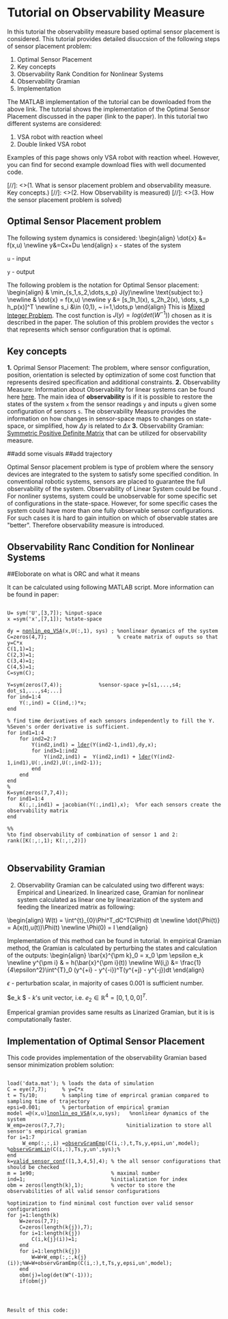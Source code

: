 <link rel="stylesheet" href="/observability_measure.github.io/default.css">
<script src="/observability_measure.github.io/highlight.pack.js"></script>
<script>hljs.initHighlightingOnLoad();</script>

<script type="text/x-mathjax-config">
MathJax.Hub.Config({
  tex2jax: {inlineMath: [['$','$'], ['\\(','\\)']]}
});
</script>
<script type="text/javascript" async
  src="https://cdnjs.cloudflare.com/ajax/libs/mathjax/2.7.2/MathJax.js?config=TeX-MML-AM_CHTML">
</script>



# Tutorial on Observability Measure
In this tutorial the observability measure based optimal sensor placement is considered. This tutorial provides detailed disuccsion of the following steps of sensor placement problem:
1. Optimal Sensor Placement
2. Key concepts
3. Observability Rank Condition for Nonlinear Systems
4. Observability Gramian
5. Implementation

The MATLAB implementation of the tutorial can be downloaded from the above link. The tutorial shows the implementation of the Optimal Sensor Placement discussed in the paper (link to the paper). In this tutorial two different systems are considered:
  1. VSA robot with reaction wheel
  2. Double linked VSA robot
  
Examples of this page shows only VSA robot with reaction wheel. However, you can find for second example download flies with well documented code.


[//]: <>(1. What is sensor placement problem and observability measure. Key concepts.)
[//]: <>(2. How Observability is measured)
[//]: <>(3. How the sensor placement problem is solved)


## Optimal Sensor Placement problem 
The following system dynamics is considered:
\begin{align}
\dot{x} &= f(x,u) \newline
y&=Cx+Du
\end{align}
`x` - states of the system

`u` - input

`y` - output

The following problem is the notation for Optimal Sensor placement:
    \begin{align}
            & \min_{s_1,s_2,\dots,s_p} J(y)\newline
            \text{subject to:} \newline
            & \dot{x} = f(x,u) \newline
            y &= [s_1h_1(x), s_2h_2(x), \dots, s_p h_p(x)]^T \newline
            s_i &\in \{0,1\}, ~ i=1,\dots,p
    \end{align}
This is [Mixed Integer Problem](http://www.optimization-online.org/DB_FILE/2009/06/2329.pdf). The cost function is $J(y) = log(det(W^{-1}))$ chosen as it is described in the paper. The solution of this problem provides the vector `s` that represents which sensor configuration that is optimal. 


## Key concepts
**1.** Oprimal Sensor Placement: The problem, where sensor configuration, position, orientation is selected by optimization of some cost function that represents desired specification and additional constraints.
**2.** Observability Measure: Information about Observability for linear systems can be found here [here](https://en.wikipedia.org/wiki/Observability). The main idea of **observability** is if it is possible to restore the states of the system `x` from the sensor readings `y` and inputs `u` given some configuration of sensors `s`. The observability Measure provides the information on how changes in sensor-space maps to changes on state-space, or simplified, how $\Delta y$ is related to $\Delta x$
**3.** Observability Gramian: [Symmetric Positive Definite Matrix](https://en.wikipedia.org/wiki/Positive-definite_matrix) that can be utilized for observability measure.


##add some visuals
##add trajectory


Optimal Sensor placement problem is type of problem where the sensory devices are integrated to the system to satisfy some specified condition. In conventional robotic systems, sensors are placed to guarantee the full observability of the system. Observability of Linear System could be found . For nonliner systems, system could be unobservable for some specific set of configurations in the state-space. However, for some specific cases the system could have more than one fully observable sensor configurations. For such cases it is hard to gain intuition on which of observable states are "better". Therefore observability measure is introduced.



## Observability Ranc Condition for Nonlinear Systems 

##Eloborate on what is ORC and what it means

It can be calculated using following MATLAB script. More information can be found in paper:
<pre>
<code class="matlab">
U= sym('U',[3,7]); %input-space
x =sym('x',[7,1]); %state-space

dy = <a href="https://github.com/ARMSLab/observability_measure.github.io/blob/master/Observability/VSAwrw/nonlin_eq_VSA.m">nonlin_eq_VSA</a>(x,U(:,1), sys) ; %nonlinear dynamics of the system     
C=zeros(4,7);                       % create matrix of ouputs so that y=C*x
C(1,1)=1;
C(2,3)=1;
C(3,4)=1;
C(4,5)=1;
C=sym(C);

Y=sym(zeros(7,4));            %sensor-space y=[s1,...,s4; dot_s1,...,s4;...]
for ind=1:4
    Y(:,ind) = C(ind,:)*x;
end

% find time derivatives of each sensors independently to fill the Y.
%Seven's order derivative is sufficient.
for ind1=1:4
    for ind2=2:7
        Y(ind2,ind1) = <a href="https://github.com/ARMSLab/observability_measure.github.io/blob/master/Observability/VSAwrw/lder.m">lder</a>(Y(ind2-1,ind1),dy,x);
        for ind3=1:ind2
            Y(ind2,ind1) =  Y(ind2,ind1) + <a href="https://github.com/ARMSLab/observability_measure.github.io/blob/master/Observability/VSAwrw/lder.m">lder</a>(Y(ind2-1,ind1),U(:,ind2),U(:,ind2-1));
        end
    end
end
% 
K=sym(zeros(7,7,4)); 
for ind1=1:4
    K(:,:,ind1) = jacobian(Y(:,ind1),x);  %for each sensors create the observability matrix
end

%%
%to find observability of combination of sensor 1 and 2:
rank([K(:,:,1); K(:,:,2)])
</code>
</pre>




## Observability Gramian
2) Observability Gramian can be calculated using two different ways: Empirical and Linearized. 
In linearized case, Gramian for nonlinear system calculated as linear one by linearization of the system and feeding the linearized matrix as following:

\begin{align}
        W(t) = \int^{t}_{0}\Phi^T_dC^TC\Phi(t) dt \newline
        \dot{\Phi(t)} = A(x(t),u(t))\Phi(t) \newline
        \Phi(0) = I
\end{align}

Implementation of this method can be found in tutorial. 
In empirical Gramian method, the Gramian is calculated by perturbing the states and calculation of the outputs:
\begin{align}
\bar{x}^{\pm k}_0 = x_0 \pm \epsilon e_k  \newline
y^{\pm i} & = h(\bar{x}^{\pm i}(t)) \newline
W(i,j) &= \frac{1}{4\epsilon^2}\int^{T}_0 (y^{+i} - y^{-i})^T(y^{+j} - y^{-j})dt
\end{align}

$\epsilon$ - perturbation scalar, in majority of cases 0.001 is sufficient number.

$e_k $ - $k$'s unit vector, i.e. $e_2 \in \mathbb{R}^4 = [0 ,1 ,0 ,0]^T$.

Emperical gramian provides same results as Linarized Gramian, but it is is computationally faster. 

## Implementation of Optimal Sensor Placement

This code provides implementation of the observability Gramian based sensor minimization problem solution:

<pre>
<code class="matlab">
load('data.mat'); % loads the data of simulation
C = eye(7,7);     % y=C*x
t = Ts/10;        % sampling time of emprircal gramian compared to sampling time of trajectory
epsi=0.001;       % perturbation of empirical gramian
model =@(x,u)<a href="https://github.com/ARMSLab/observability_measure.github.io/blob/master/Observability/VSAwrw/nonlin_eq_VSA.m">lnonlin_eq_VSA</a>(x,u,sys);   %nonlinear dynamics of the system
W_emp=zeros(7,7,7);                    %initialization to store all sensor's empirical gramian 
for i=1:7
     W_emp(:,:,i) =<a href="https://github.com/ARMSLab/observability_measure.github.io/blob/master/Observability/VSAwrw/observGramEmp.m">observGramEmp</a>(C(i,:),t,Ts,y,epsi,un',model); %<a href="https://github.com/ARMSLab/observability_measure.github.io/blob/master/Observability/VSAwrw/observGramLin.m">observGramLin</a>(C(i,:),Ts,y,un',sys);%
end
k=<a href="https://github.com/ARMSLab/observability_measure.github.io/blob/master/Observability/VSAwrw/valid_sensor_conf.m">valid_sensor_conf</a>([1,3,4,5],4); % the all sensor configurations that should be checked
m = 1e90;                         % maximal number
ind=1;                            %initialization for index
obm = zeros(length(k),1);         % vector to store the observabilities of all valid sensor configurations

%optimization to find minimal cost function over valid sensor configurations
for j=1:length(k)
    W=zeros(7,7);
    C=zeros(length(k{j}),7);
    for i=1:length(k{j})
        C(i,k{j}(i))=1;
    end
    for i=1:length(k{j})
        W=W+W_emp(:,:,k{j}(i));%W=W+observGramEmp(C(i,:),t,Ts,y,epsi,un',model);
    end
    obm(j)=log(det(W^(-1)));
    if(obm(j)<m)
        m = obm(j);
        ind=j;
    end
end

k{ind}  %the sensor optimal configuration
m       % the value of cost function
</code>
</pre>

Result of this code: 

